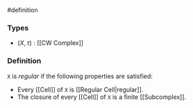 #definition
### Types
- $\left( X, \tau \right)$ : [[CW Complex]]
### Definition
`X` is *regular* if the following properties are satisfied:
- Every [[Cell]] of `X` is [[Regular Cell|regular]].
- The closure of every [[Cell]] of `X` is a finite [[Subcomplex]].